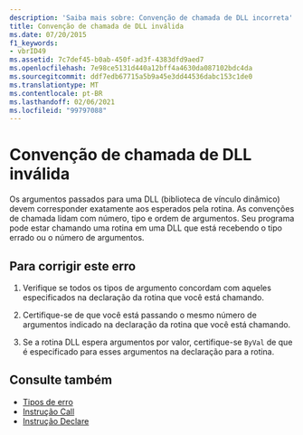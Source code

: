 ```yaml
---
description: 'Saiba mais sobre: Convenção de chamada de DLL incorreta'
title: Convenção de chamada de DLL inválida
ms.date: 07/20/2015
f1_keywords:
- vbrID49
ms.assetid: 7c7def45-b0ab-450f-ad3f-4383dfd9aed7
ms.openlocfilehash: 7e98ce5131d440a12bff4a4630da087102bdc4da
ms.sourcegitcommit: ddf7edb67715a5b9a45e3dd44536dabc153c1de0
ms.translationtype: MT
ms.contentlocale: pt-BR
ms.lasthandoff: 02/06/2021
ms.locfileid: "99797088"
---
```

# <a name="bad-dll-calling-convention"></a>Convenção de chamada de DLL inválida

Os argumentos passados para uma DLL (biblioteca de vínculo dinâmico) devem corresponder exatamente aos esperados pela rotina. As convenções de chamada lidam com número, tipo e ordem de argumentos. Seu programa pode estar chamando uma rotina em uma DLL que está recebendo o tipo errado ou o número de argumentos.  
  
## <a name="to-correct-this-error"></a>Para corrigir este erro  
  
1. Verifique se todos os tipos de argumento concordam com aqueles especificados na declaração da rotina que você está chamando.  
  
2. Certifique-se de que você está passando o mesmo número de argumentos indicado na declaração da rotina que você está chamando.  
  
3. Se a rotina DLL espera argumentos por valor, certifique-se `ByVal` de que é especificado para esses argumentos na declaração para a rotina.  
  
## <a name="see-also"></a>Consulte também

- [Tipos de erro](../../programming-guide/language-features/error-types.md)
- [Instrução Call](../statements/call-statement.md)
- [Instrução Declare](../statements/declare-statement.md)
